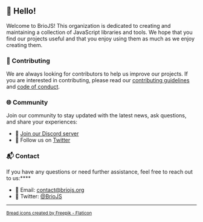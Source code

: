 ## 🍞 Hello!

Welcome to BrioJS! This organization is dedicated to creating and maintaining a collection of JavaScript libraries and tools. We hope that you find our projects useful and that you enjoy using them as much as we enjoy creating them.

### 👥 Contributing

We are always looking for contributors to help us improve our projects. If you are interested in contributing, please read our [contributing guidelines](../CONTRIBUTING.md) and [code of conduct](../CODE_OF_CONDUCT.md).

### 🌐 Community

Join our community to stay updated with the latest news, ask questions, and share your experiences:
- 💬 [Join our Discord server](#)
- 📢 Follow us on [Twitter](https://x.com/briojs)

### 📬 Contact

If you have any questions or need further assistance, feel free to reach out to us:****
- 📧 Email: [contact@briojs.org](mailto:briojs.contact@gmail.com)
- 📱 Twitter: [@BrioJS](https://x.com/briojs)

---

<sub><a href="https://www.flaticon.com/free-icons/bread" title="bread icons">Bread icons created by Freepik - Flaticon</a></sub>
